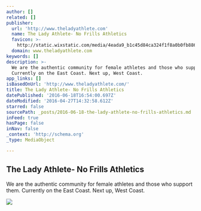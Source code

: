 ```yaml
---
author: []
related: []
publisher:
  url: 'http://www.theladyathlete.com'
  name: The Lady Athlete- No Frills Athletics
  favicon: >-
    http://static.wixstatic.com/media/4eada9_b1c45d84ca324f1f8a0b0fb886a0cd24.jpg/v1/fill/w_16%2Ch_16%2Clg_1/4eada9_b1c45d84ca324f1f8a0b0fb886a0cd24.jpg
  domain: www.theladyathlete.com
keywords: []
description: >-
  We are the authentic community for female athletes and those who support them.
  Currently on the East Coast. Next up, West Coast.
app_links: []
isBasedOnUrl: 'http://www.theladyathlete.com/'
title: The Lady Athlete- No Frills Athletics
datePublished: '2016-06-18T16:54:00.697Z'
dateModified: '2016-04-27T14:32:58.612Z'
starred: false
sourcePath: _posts/2016-06-18-the-lady-athlete-no-frills-athletics.md
inFeed: true
hasPage: false
inNav: false
_context: 'http://schema.org'
_type: MediaObject

---
```

<article style=""><h1>The Lady Athlete- No Frills Athletics</h1><p>We are the authentic community for female athletes and those who support them. Currently on the East Coast. Next up, West Coast.</p><img src="https://static.wixstatic.com/media/4eada9_8565ec614055490894e4b8dd567f2604.jpg" /></article>